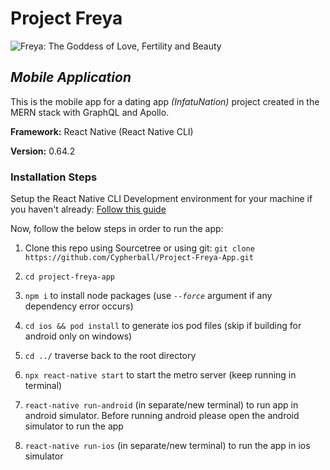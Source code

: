 # Project Freya

![Freya: The Goddess of Love, Fertility and Beauty](https://avatars.mds.yandex.net/get-zen_doc/3403845/pub_5eca9de473c4400f3573801d_5ecbd8abac8c13619bda53f5/scale_1200)

## _Mobile Application_

This is the mobile app for a dating app _(InfatuNation)_ project created in the MERN stack with GraphQL and Apollo.

**Framework:** React Native (React Native CLI)

**Version:** 0.64.2

### Installation Steps

Setup the React Native CLI Development environment for your machine if you haven't already: [Follow this guide](https://reactnative.dev/docs/environment-setup)

Now, follow the below steps in order to run the app:

1. Clone this repo using Sourcetree or using git: `git clone https://github.com/Cypherball/Project-Freya-App.git`

2. `cd project-freya-app`

3. `npm i` to install node packages (use _`--force`_ argument if any dependency error occurs)

4. `cd ios && pod install` to generate ios pod files (skip if building for android only on windows)

5. `cd ../` traverse back to the root directory

6. `npx react-native start` to start the metro server (keep running in terminal)

7. `react-native run-android` (in separate/new terminal) to run app in android simulator. Before running android please open the android simulator to run the app

8. `react-native run-ios` (in separate/new terminal) to run the app in ios simulator
